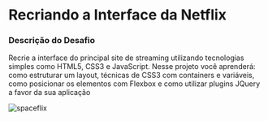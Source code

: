 # Recriando a Interface da Netflix

### Descrição do Desafio

Recrie a interface do principal site de streaming utilizando tecnologias simples como HTML5, CSS3 e JavaScript. Nesse projeto você aprenderá: como estruturar um layout, técnicas de CSS3 com containers e variáveis, como posicionar os elementos com Flexbox e como utilizar plugins JQuery a favor da sua aplicação

![spaceflix](img/spaceflix.gif)
